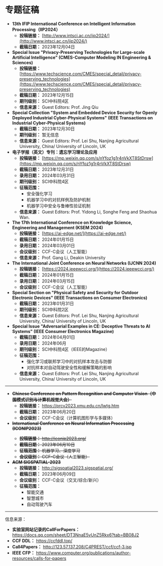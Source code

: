 # 专题征稿

- **13th IFIP International Conference on Intelligent Information Processing（IIP2024）**
  - **投稿链接：** [http://www.intsci.ac.cn/iip2024/](http://www.intsci.ac.cn/iip2024/)
  - **截稿日期：** 2023年12月04日
- **Special Issue "Privacy-Preserving Technologies for Large-scale Artificial Intelligence" (CMES-Computer Modeling IN Engineering & Sciences)** 
  - **投稿链接：** [https://www.techscience.com/CMES/special_detail/privacy-preserving_technologies](https://www.techscience.com/CMES/special_detail/privacy-preserving_technologies)
  - **截稿日期：** 2023年12月15日
  - **期刊级别：** SCI中科院4区
  - **信息来源：** Guest Editors: Prof. Jing Qiu
- **Special Collection "System and Embedded Device Security for Openly Deployed Industrial Cyber-Physical Systems" (IEEE Transactions on Industrial Cyber-Physical Systems)**
  - **截稿日期：** 2023年12月30日
  - **期刊级别：** 暂无信息
  - **信息来源：** Guest Editors: Prof. Lei Shu, Nanjing Agricultural University, China/ University of Lincoln, UK
- **电子学报（英文）专刊：遗忘学习理论及应用**
  - **投稿链接：** [https://mp.weixin.qq.com/s/nYfoz1g1r4nVkXT8StDrsw](https://mp.weixin.qq.com/s/nYfoz1g1r4nVkXT8StDrsw)
  - **截稿日期：** 2023年12月31日
  - **录用日期：** 2024年03月31日
  - **期刊级别：** SCI中科院4区
  - **征稿范围：** 
    - 安全强化学习
    - 机器学习中的对抗样例及防护机制
    - 机器学习中安全与鲁棒性验证机制
  - **信息来源：** Guest Editors: Prof. Yidong Li, Songhe Feng and Shaohua Wan.
- **The 17th International Conference on Knowledge Science, Engineering and Management (KSEM 2024)**
  - **投稿链接：** [https://ai-edge.net/](https://ai-edge.net/)
  - **截稿日期：** 2024年01月15日
  - **录用日期：** 2024年03月01日
  - **会议级别：** CCF-C会议（人工智能）
  - **信息来源：** Prof. Gang Li, Deakin University
- **The International Joint Conference on Neural Networks (IJCNN 2024)**
  - **投稿链接：** [https://2024.ieeewcci.org/](https://2024.ieeewcci.org/)
  - **截稿日期：** 2024年01月15日
  - **录用日期：** 2024年03月15日
  - **会议级别：** CCF-C会议（人工智能）
- **Special Section on "Physical Safety and Security for Outdoor Electronic Devices" (IEEE Transactions on Consumer Electronics)**
  - **截稿日期：** 2023年01月31日
  - **期刊级别：** SCI中科院2区
  - **信息来源：** Guest Editors: Prof. Lei Shu, Nanjing Agricultural University, China/ University of Lincoln, UK
- **Special Issue "Adversarial Examples in CE: Deceptive Threats to AI Systems" (IEEE Consumer Electronics Magazine)**
  - **截稿日期：** 2024年04月01日
  - **录用日期：** 2024年06月
  - **期刊级别：** SCI中科院4区（IEEE的Magazine）
  - **征稿范围：** 
    - 强化学习或联邦学习中的对抗样本攻击与防御
    - 对抗样本对自动驾驶安全性和缓解策略的影响
  - **信息来源：** Guest Editors: Prof. Lei Shu, Nanjing Agricultural University, China/ University of Lincoln, UK

---

- <del>**Chinese Conference on Pattern Recognition and Computer Vision（中国模式识别与计算机视觉大会）**</del>
  - **投稿链接：** https://prcv2023.xmu.edu.cn/lwtg.htm
  - **截稿日期：** 2023年06月20日
  - **会议级别：** CCF-C会议（计算机图形学与多媒体）
- <del>**International Conference on Neural Information Processing (ICONIP2023)**</dev>
  - **投稿链接：** http://iconip2023.org/
  - **截稿日期：** 2023年06月10日
  - **征稿范围：** 机器学习、深度学习
  - **会议级别：** CCF-C会议（人工智能）
- <del>**ACM SIGSPATIAL-2023**</del>
  - **投稿链接：** http://sigspatial2023.sigspatial.org/
  - **截稿日期：** 2023年06月09日
  - **会议级别：** CCF-C会议（交叉/综合/新兴）
  - **征稿范围：** 
    - 智能交通
    - 智慧城市
    - 自动驾驶汽车

---

信息来源：

- **实验室网站记录的CallForPapers：** https://docs.qq.com/sheet/DT3NnaE5vUnZ5Rkx6?tab=BB08J2
- **CCF DDL：** https://ccfddl.top/
- **Call4Papers：** http://123.57.137.208/C4PREST/ccf/ccf-3.jsp
- **IEEE CFP：** https://www.computer.org/publications/author-resources/calls-for-papers
